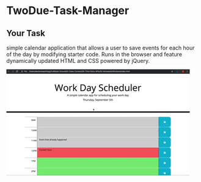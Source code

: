 # TwoDue-Task-Manager

## Your Task

simple calendar application that allows a user to save events for each hour of the day by modifying starter code. Runs in the browser and feature dynamically updated HTML and CSS powered by jQuery.

![A user clicks on slots on the color-coded calendar and edits the events.](./Assets/05-third-party-apis-homework-demo.gif)
